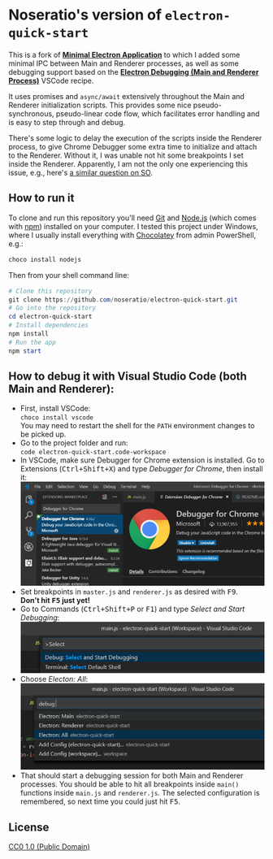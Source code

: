 # Noseratio's version of `electron-quick-start`

This is a fork of **[Minimal Electron Application](https://github.com/electron/electron-quick-start)** to which I added some minimal IPC between Main and Renderer processes, as well as some debugging support based on the **[Electron Debugging (Main and Renderer Process)](https://github.com/Microsoft/vscode-recipes/tree/master/Electron)** VSCode recipe.

It uses promises and `async/await` extensively throughout the Main and Renderer initialization scripts. This provides some nice pseudo-synchronous, pseudo-linear code flow, which facilitates error handling and is easy to step through and debug.

There's some logic to delay the execution of the scripts inside the Renderer process, to give Chrome Debugger some extra time to initialize and attach to the Renderer. Without it, I was unable not hit some breakpoints I set inside the Renderer. Apparently, I am not the only one experiencing this issue, e.g., here's [a similar question on SO](https://stackoverflow.com/questions/52844870/debugging-electron-renderer-process-with-vscode).

## How to run it

To clone and run this repository you'll need [Git](https://git-scm.com) and [Node.js](https://nodejs.org/en/download/) (which comes with [npm](http://npmjs.com)) installed on your computer. I tested this project under Windows, where I usually install everything with [Chocolatey](https://chocolatey.org/) from admin PowerShell, e.g.: 

```powershell
choco install nodejs
```
Then from your shell command line:

```powershell
# Clone this repository
git clone https://github.com/noseratio/electron-quick-start.git
# Go into the repository
cd electron-quick-start
# Install dependencies
npm install
# Run the app
npm start
```
## How to debug it with Visual Studio Code (both Main and Renderer):

- First, install VSCode:<br>`choco install vscode`<br>
  You may need to restart the shell for the `PATH` environment changes to be picked up.
- Go to the project folder and run:<br>`code electron-quick-start.code-workspace`
- In VSCode, make sure Debugger for Chrome extension is installed. 
  Go to Extensions (<kbd>Ctrl+Shift+X</kbd>) and type *Debugger for Chrome*, then install it:<br>
  ![Debugger for Chrome](./art/debugger-for-chrome.png)
- Set breakpoints in `master.js` and `renderer.js` as desired with <kbd>F9</kbd>.<br>
  **Don't hit <kbd>F5</kbd> just yet!**
- Go to Commands (<kbd>Ctrl+Shift+P</kbd> or <kbd>F1</kbd>) and type *Select and Start Debugging*:<br>
  ![Select and Start Debug](./art/select-and-start-debugging.png)
- Choose *Electon: All*:<br>
  ![Electron All](./art/electron-all.png)
- That should start a debugging session for both Main and Renderer processes. You should be able to hit all breakpoints inside `main()` functions inside `main.js` and `renderer.js`. The selected configuration is remembered, so next time you could just hit <kbd>F5</kbd>.

## License

[CC0 1.0 (Public Domain)](LICENSE.md)
